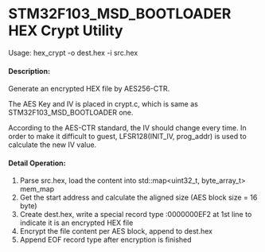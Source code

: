 # STM32F103_MSD_BOOTLOADER HEX Crypt Utility

Usage: hex_crypt -o dest.hex -i src.hex

#### Description:
Generate an encrypted HEX file by AES256-CTR.

The AES Key and IV is placed in crypt.c, which is same as STM32F103_MSD_BOOTLOADER one.

According to the AES-CTR standard, the IV should change every time. In order to make it difficult to guest, LFSR128(INIT_IV, prog_addr) is used to calculate the new IV value.

#### Detail Operation:
1. Parse src.hex, load the content into std::map<uint32_t, byte_array_t> mem_map
2. Get the start address and calculate the aligned size (AES block size = 16 byte)
3. Create dest.hex, write a special record type :0000000EF2 at 1st line to indicate it is an encrypted HEX file
4. Encrypt the file content per AES block, append to dest.hex
5. Append EOF record type after encryption is finished


